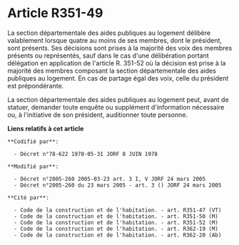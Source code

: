 # Article R351-49

La section départementale des aides publiques au logement délibère valablement lorsque quatre au moins de ses membres, dont
le président, sont présents. Ses décisions sont prises à la majorité des voix des membres présents ou représentés, sauf dans
le cas d'une délibération portant délégation en application de l'article R. 351-52 où la décision est prise à la majorité des
membres composant la section départementale des aides publiques au logement. En cas de partage égal des voix, celle du
président est prépondérante.

La section départementale des aides publiques au logement peut, avant de statuer, demander toute enquête ou supplément
d'information nécessaire ou, à l'initiative de son président, auditionner toute personne.

**Liens relatifs à cet article**

	**Codifié par**:

	  - Décret n°78-622 1978-05-31 JORF 8 JUIN 1978

	**Modifié par**:

	  - Décret n°2005-260 2005-03-23 art. 3 I, V JORF 24 mars 2005
	  - Décret n°2005-260 du 23 mars 2005 - art. 3 () JORF 24 mars 2005

	**Cité par**:

	  - Code de la construction et de l'habitation. - art. R351-47 (VT)
	  - Code de la construction et de l'habitation. - art. R351-50 (M)
	  - Code de la construction et de l'habitation. - art. R351-52 (M)
	  - Code de la construction et de l'habitation. - art. R362-19 (M)
	  - Code de la construction et de l'habitation. - art. R362-20 (Ab)
